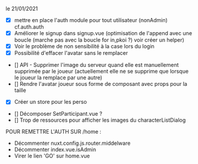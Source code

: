 le 21/01/2021

- [x] mettre en place l'auth module pour tout utilisateur (nonAdmin) cf.auth.auth
- [X] Améliorer le signup dans signup.vue (optimisation de l'append avec une boucle (marche pas avec la boucle for in,pkoi ?) voir créer un helper)
- [X] Voir le problème de non sensibilité à la case lors du login
- [X] Possibilité d'effacer l'avatar sans le remplacer
- [] API - Supprimer l'image du serveur quand elle est manuellement supprimée par le joueur (actuellement elle ne se supprime que lorsque le joueur la remplace par une autre)
- [] Rendre l'avatar joueur sous forme de composant avec props pour la taille
- [X] Créer un store pour les perso
- [] Décomposer SetParticipant.vue ?
- [] Trop de ressources pour afficher les images du characterListDialog

POUR REMETTRE L'AUTH SUR /home :
 - Décommenter nuxt.config.js.router.middelware
 - Décommenter index.vue.isAdmin
 - Virer le lien 'GO' sur home.vue